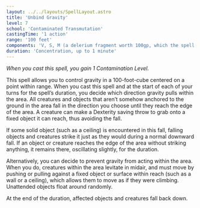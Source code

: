 ```yaml
---
layout: ../../layouts/SpellLayout.astro
title: 'Unbind Gravity'
level: 7
school: 'Contaminated Transmutation'
castingTime: '1 action'
range: '100 feet'
components: 'V, S, M (a delerium fragment worth 100gp, which the spell consumes)'
duration: 'Concentration, up to 1 minute'
---
```


*When you cast this spell, you gain 1 Contamination Level.*

This spell allows you to control gravity in a 100-foot-cube centered on a point within range. When you cast this spell and at the start of each of your turns for the spell’s duration, you decide which direction gravity pulls within the area. All creatures and objects that aren’t somehow anchored to the ground in the area fall in the direction you choose until they reach the edge of the area. A creature can make a Dexterity saving throw to grab onto a fixed object it can reach, thus avoiding the fall.

If some solid object (such as a ceiling) is encountered in this fall, falling objects and creatures strike it just as they would during a normal downward fall. If an object or creature reaches the edge of the area without striking anything, it remains there, oscillating slightly, for the duration.

Alternatively, you can decide to prevent gravity from acting within the area. When you do, creatures within the area levitate in midair, and must move by pushing or pulling against a fixed object or surface within reach (such as a wall or a ceiling), which allows them to move as if they were climbing. Unattended objects float around randomly.

At the end of the duration, affected objects and creatures fall back down.